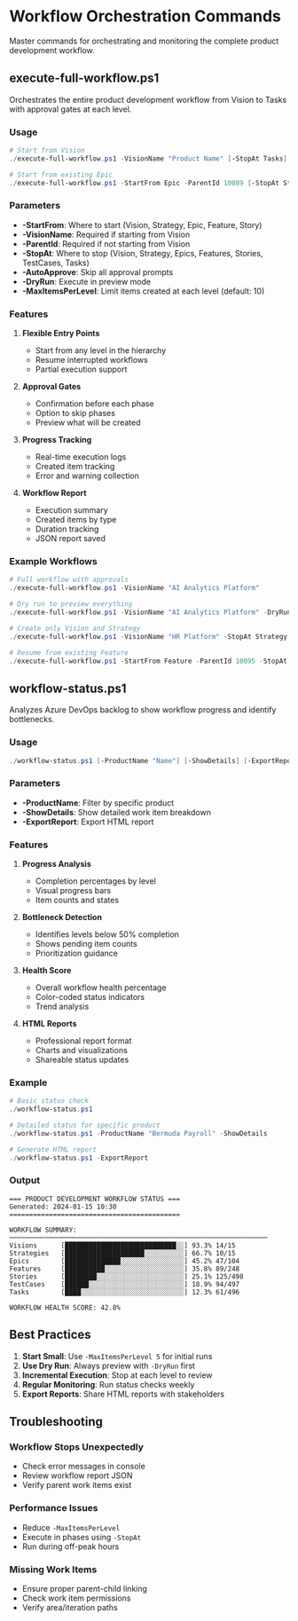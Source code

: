 # Workflow Orchestration Commands

Master commands for orchestrating and monitoring the complete product development workflow.

## execute-full-workflow.ps1

Orchestrates the entire product development workflow from Vision to Tasks with approval gates at each level.

### Usage

```powershell
# Start from Vision
./execute-full-workflow.ps1 -VisionName "Product Name" [-StopAt Tasks] [-AutoApprove] [-DryRun]

# Start from existing Epic
./execute-full-workflow.ps1 -StartFrom Epic -ParentId 10089 [-StopAt Stories]
```

### Parameters

- **-StartFrom**: Where to start (Vision, Strategy, Epic, Feature, Story)
- **-VisionName**: Required if starting from Vision
- **-ParentId**: Required if not starting from Vision
- **-StopAt**: Where to stop (Vision, Strategy, Epics, Features, Stories, TestCases, Tasks)
- **-AutoApprove**: Skip all approval prompts
- **-DryRun**: Execute in preview mode
- **-MaxItemsPerLevel**: Limit items created at each level (default: 10)

### Features

1. **Flexible Entry Points**
   - Start from any level in the hierarchy
   - Resume interrupted workflows
   - Partial execution support

2. **Approval Gates**
   - Confirmation before each phase
   - Option to skip phases
   - Preview what will be created

3. **Progress Tracking**
   - Real-time execution logs
   - Created item tracking
   - Error and warning collection

4. **Workflow Report**
   - Execution summary
   - Created items by type
   - Duration tracking
   - JSON report saved

### Example Workflows

```powershell
# Full workflow with approvals
./execute-full-workflow.ps1 -VisionName "AI Analytics Platform"

# Dry run to preview everything
./execute-full-workflow.ps1 -VisionName "AI Analytics Platform" -DryRun

# Create only Vision and Strategy
./execute-full-workflow.ps1 -VisionName "HR Platform" -StopAt Strategy

# Resume from existing Feature
./execute-full-workflow.ps1 -StartFrom Feature -ParentId 10095 -StopAt Tasks
```

## workflow-status.ps1

Analyzes Azure DevOps backlog to show workflow progress and identify bottlenecks.

### Usage

```powershell
./workflow-status.ps1 [-ProductName "Name"] [-ShowDetails] [-ExportReport]
```

### Parameters

- **-ProductName**: Filter by specific product
- **-ShowDetails**: Show detailed work item breakdown
- **-ExportReport**: Export HTML report

### Features

1. **Progress Analysis**
   - Completion percentages by level
   - Visual progress bars
   - Item counts and states

2. **Bottleneck Detection**
   - Identifies levels below 50% completion
   - Shows pending item counts
   - Prioritization guidance

3. **Health Score**
   - Overall workflow health percentage
   - Color-coded status indicators
   - Trend analysis

4. **HTML Reports**
   - Professional report format
   - Charts and visualizations
   - Shareable status updates

### Example

```powershell
# Basic status check
./workflow-status.ps1

# Detailed status for specific product
./workflow-status.ps1 -ProductName "Bermuda Payroll" -ShowDetails

# Generate HTML report
./workflow-status.ps1 -ExportReport
```

### Output

```
=== PRODUCT DEVELOPMENT WORKFLOW STATUS ===
Generated: 2024-01-15 10:30
===========================================

WORKFLOW SUMMARY:
─────────────────────────────────────────────────────────────────
Visions      [████████████████████████████░░] 93.3% 14/15
Strategies   [████████████████████░░░░░░░░░░] 66.7% 10/15
Epics        [██████████████░░░░░░░░░░░░░░░░] 45.2% 47/104
Features     [██████████░░░░░░░░░░░░░░░░░░░░] 35.8% 89/248
Stories      [████████░░░░░░░░░░░░░░░░░░░░░░] 25.1% 125/498
TestCases    [██████░░░░░░░░░░░░░░░░░░░░░░░░] 18.9% 94/497
Tasks        [████░░░░░░░░░░░░░░░░░░░░░░░░░░] 12.3% 61/496

WORKFLOW HEALTH SCORE: 42.8%
```

## Best Practices

1. **Start Small**: Use `-MaxItemsPerLevel 5` for initial runs
2. **Use Dry Run**: Always preview with `-DryRun` first
3. **Incremental Execution**: Stop at each level to review
4. **Regular Monitoring**: Run status checks weekly
5. **Export Reports**: Share HTML reports with stakeholders

## Troubleshooting

### Workflow Stops Unexpectedly
- Check error messages in console
- Review workflow report JSON
- Verify parent work items exist

### Performance Issues
- Reduce `-MaxItemsPerLevel`
- Execute in phases using `-StopAt`
- Run during off-peak hours

### Missing Work Items
- Ensure proper parent-child linking
- Check work item permissions
- Verify area/iteration paths